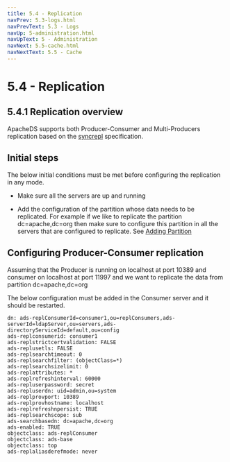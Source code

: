 ```yaml
---
title: 5.4 - Replication
navPrev: 5.3-logs.html
navPrevText: 5.3 - Logs
navUp: 5-administration.html
navUpText: 5 - Administration
navNext: 5.5-cache.html
navNextText: 5.5 - Cache
---
```


# 5.4 - Replication

## 5.4.1 Replication overview

ApacheDS supports both Producer-Consumer and Multi-Producers replication based on the [syncrepl](http://tools.ietf.org/html/rfc4533) specification.

## Initial steps

The below initial conditions must be met before configuring the replication in any mode.

* Make sure all the servers are up and running

* Add the configuration of the partition whose data needs to be replicated.
  For example if we like to replicate the partition dc=apache,dc=org then
  make sure to configure this partition in all the servers that are configured to replicate.
  See [Adding Partition](../basic-ug/1.4.3-adding-partition.html)
 

## Configuring Producer-Consumer replication

Assuming that the Producer is running on localhost at port 10389 and consumer on localhost at port 11997 and we want to
replicate the data from partition dc=apache,dc=org

The below configuration must be added in the Consumer server and it should be restarted.

	dn: ads-replConsumerId=consumer1,ou=replConsumers,ads-serverId=ldapServer,ou=servers,ads-directoryServiceId=default,ou=config
	ads-replconsumerid: consumer1
	ads-replstrictcertvalidation: FALSE
	ads-replusetls: FALSE
	ads-replsearchtimeout: 0
	ads-replsearchfilter: (objectClass=*)
	ads-replsearchsizelimit: 0
	ads-replattributes: *
	ads-replrefreshinterval: 60000
	ads-repluserpassword: secret
	ads-repluserdn: uid=admin,ou=system
	ads-replprovport: 10389
	ads-replprovhostname: localhost
	ads-replrefreshnpersist: TRUE
	ads-replsearchscope: sub
	ads-searchbasedn: dc=apache,dc=org
	ads-enabled: TRUE
	objectclass: ads-replConsumer
	objectclass: ads-base
	objectclass: top
	ads-replaliasderefmode: never
 
